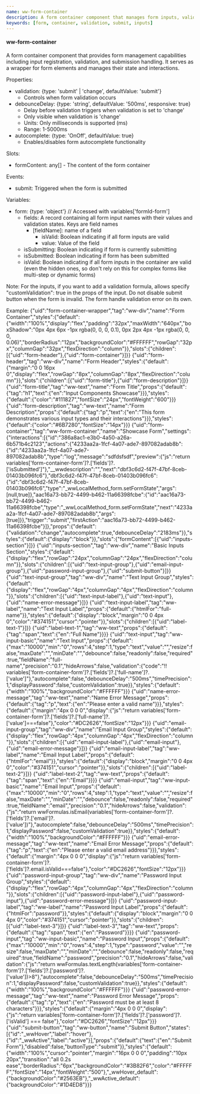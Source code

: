 ```yaml
---
name: ww-form-container
description: A form container component that manages form inputs, validation, and submission
keywords: [form, container, validation, submit, inputs]
---
```


#### ww-form-container

A form container component that provides form management capabilities including input registration, validation, and submission handling. It serves as a wrapper for form elements and manages their state and interactions.

Properties:
- validation: {type: 'submit' | 'change', defaultValue: 'submit'}
  - Controls when form validation occurs
- debounceDelay: {type: 'string', defaultValue: '500ms', responsive: true}
  - Delay before validation triggers when validation is set to 'change'
  - Only visible when validation is 'change'
  - Units: Only milliseconds is supported (ms)
  - Range: 1-5000ms
- autocomplete: {type: 'OnOff', defaultValue: true}
  - Enables/disables form autocomplete functionality

Slots:
- formContent: any[] - The content of the form container

Events:
- submit: Triggered when the form is submitted

Variables:
- form: {type: 'object'} // Accessed with variables['formId-form']
  - fields: A record containing all form input names with their values and validation states. Keys are field names
    - [fieldName]: name of a field
      - isValid: Boolean indicating if all form inputs are valid
      - value: Value of the field
  - isSubmitting: Boolean indicating if form is currently submitting
  - isSubmitted: Boolean indicating if form has been submitted
  - isValid: Boolean indicating if all form inputs in the container are valid (even the hidden ones, so don't rely on this for complex forms like multi-step or dynamic forms)

Note:
For the inputs, if you want to add a validation formula, allows specify "customValidation": true in the props of the input.
Do not disable submit button when the form is invalid. The form handle validation error on its own.

Example:
<elements>
{"uid":"form-container-wrapper","tag":"ww-div","name":"Form Container","styles":{"default":{"width":"100%","display":"flex","padding":"32px","maxWidth":"640px","boxShadow":"0px 4px 6px -1px rgba(0, 0, 0, 0.1), 0px 2px 4px -1px rgba(0, 0, 0, 0.06)","borderRadius":"12px","backgroundColor":"#FFFFFF","rowGap":"32px","columnGap":"32px","flexDirection":"column"}},"slots":{"children":[{"uid":"form-header"},{"uid":"form-container"}]}}
{"uid":"form-header","tag":"ww-div","name":"Form Header","styles":{"default":{"margin":"0 0 16px 0","display":"flex","rowGap":"8px","columnGap":"8px","flexDirection":"column"}},"slots":{"children":[{"uid":"form-title"},{"uid":"form-description"}]}}
{"uid":"form-title","tag":"ww-text","name":"Form Title","props":{"default":{"tag":"h1","text":{"en":"Input Components Showcase"}}},"styles":{"default":{"color":"#111827","fontSize":"24px","fontWeight":"600"}}}
{"uid":"form-description","tag":"ww-text","name":"Form Description","props":{"default":{"tag":"p","text":{"en":"This form demonstrates various input types and their interactions"}}},"styles":{"default":{"color":"#6B7280","fontSize":"14px"}}}
{"uid":"form-container","tag":"ww-form-container","name":"Showcase Form","settings":{"interactions":[{"id":"386a8ac1-e3b0-4a50-a26a-6b571b4c2123","actions":{"4233aa2a-1fcf-4a07-ade7-897082adab8b":{"id":"4233aa2a-1fcf-4a07-ade7-897082adab8b","type":"log","message":"sdfdsfsdf","preview":{"js":"return variables['form-container-form']?.['fields']?.['isSubmitted']"},"__wwdescription":"","next":"dbf3c6d2-f47f-47bf-8ceb-01403b096fc6"},"dbf3c6d2-f47f-47bf-8ceb-01403b096fc6":{"id":"dbf3c6d2-f47f-47bf-8ceb-01403b096fc6","type":"_wwLocalMethod_form.setFormState","args":[null,true]},"aac16a73-bb72-4499-b462-11a66398fcbe":{"id":"aac16a73-bb72-4499-b462-11a66398fcbe","type":"_wwLocalMethod_form.setFormState","next":"4233aa2a-1fcf-4a07-ade7-897082adab8b","args":[true]}},"trigger":"submit","firstAction":"aac16a73-bb72-4499-b462-11a66398fcbe"}]},"props":{"default":{"validation":"change","autocomplete":true,"debounceDelay":"2183ms"}},"styles":{"default":{"display":"block"}},"slots":{"formContent":[{"uid":"inputs-section"}]}}
{"uid":"inputs-section","tag":"ww-div","name":"Basic Inputs Section","styles":{"default":{"display":"flex","rowGap":"24px","columnGap":"24px","flexDirection":"column"}},"slots":{"children":[{"uid":"text-input-group"},{"uid":"email-input-group"},{"uid":"password-input-group"},{"uid":"submit-button"}]}}
{"uid":"text-input-group","tag":"ww-div","name":"Text Input Group","styles":{"default":{"display":"flex","rowGap":"4px","columnGap":"4px","flexDirection":"column"}},"slots":{"children":[{"uid":"text-input-label"},{"uid":"text-input"},{"uid":"name-error-message"}]}}
{"uid":"text-input-label","tag":"ww-label","name":"Text Input Label","props":{"default":{"htmlFor":"full-name"}},"styles":{"default":{"display":"block","margin":"0 0 4px 0","color":"#374151","cursor":"pointer"}},"slots":{"children":[{"uid":"label-text-1"}]}}
{"uid":"label-text-1","tag":"ww-text","props":{"default":{"tag":"span","text":{"en":"Full Name"}}}}
{"uid":"text-input","tag":"ww-input-basic","name":"Text Input","props":{"default":{"max":"10000","min":"0","rows":4,"step":1,"type":"text","value":"","resize":false,"maxDate":"","minDate":"","debounce":false,"readonly":false,"required":true,"fieldName":"full-name","precision":"0.1","hideArrows":false,"validation":{"code":"!! variables['form-container-form']?.['fields']?.['full-name']?.['value']"},"autocomplete":false,"debounceDelay":"500ms","timePrecision":1,"displayPassword":false,"customValidation":true}},"styles":{"default":{"width":"100%","backgroundColor":"#FFFFFF"}}}
{"uid":"name-error-message","tag":"ww-text","name":"Name Error Message","props":{"default":{"tag":"p","text":{"en":"Please enter a valid name"}}},"styles":{"default":{"margin":"4px 0 0 0","display":{"js":"return variables['form-container-form']?.['fields']?.['full-name']?.['value']===false"},"color":"#DC2626","fontSize":"12px"}}}
{"uid":"email-input-group","tag":"ww-div","name":"Email Input Group","styles":{"default":{"display":"flex","rowGap":"4px","columnGap":"4px","flexDirection":"column"}},"slots":{"children":[{"uid":"email-input-label"},{"uid":"email-input"},{"uid":"email-error-message"}]}}
{"uid":"email-input-label","tag":"ww-label","name":"Email Input Label","props":{"default":{"htmlFor":"email"}},"styles":{"default":{"display":"block","margin":"0 0 4px 0","color":"#374151","cursor":"pointer"}},"slots":{"children":[{"uid":"label-text-2"}]}}
{"uid":"label-text-2","tag":"ww-text","props":{"default":{"tag":"span","text":{"en":"Email"}}}}
{"uid":"email-input","tag":"ww-input-basic","name":"Email Input","props":{"default":{"max":"10000","min":"0","rows":4,"step":1,"type":"text","value":"","resize":false,"maxDate":"","minDate":"","debounce":false,"readonly":false,"required":true,"fieldName":"email","precision":"0.1","hideArrows":false,"validation":{"js":"return wwFormulas.isEmail(variables['form-container-form']?.['fields']?.['email']?.['value'])"},"autocomplete":false,"debounceDelay":"500ms","timePrecision":1,"displayPassword":false,"customValidation":true}},"styles":{"default":{"width":"100%","backgroundColor":"#FFFFFF"}}}
{"uid":"email-error-message","tag":"ww-text","name":"Email Error Message","props":{"default":{"tag":"p","text":{"en":"Please enter a valid email address"}}},"styles":{"default":{"margin":"4px 0 0 0","display":{"js":"return variables['form-container-form']?.['fields']?.email.isValid===false"},"color":"#DC2626","fontSize":"12px"}}}
{"uid":"password-input-group","tag":"ww-div","name":"Password Input Group","styles":{"default":{"display":"flex","rowGap":"4px","columnGap":"4px","flexDirection":"column"}},"slots":{"children":[{"uid":"password-input-label"},{"uid":"password-input"},{"uid":"password-error-message"}]}}
{"uid":"password-input-label","tag":"ww-label","name":"Password Input Label","props":{"default":{"htmlFor":"password"}},"styles":{"default":{"display":"block","margin":"0 0 4px 0","color":"#374151","cursor":"pointer"}},"slots":{"children":[{"uid":"label-text-3"}]}}
{"uid":"label-text-3","tag":"ww-text","props":{"default":{"tag":"span","text":{"en":"Password"}}}}
{"uid":"password-input","tag":"ww-input-basic","name":"Password Input","props":{"default":{"max":"10000","min":"0","rows":4,"step":1,"type":"password","value":"","resize":false,"maxDate":"","minDate":"","debounce":false,"readonly":false,"required":true,"fieldName":"password","precision":"0.1","hideArrows":false,"validation":{"js":"return wwFormulas.textLength(variables['form-container-form']?.['fields']?.['password']?.['value'])>8"},"autocomplete":false,"debounceDelay":"500ms","timePrecision":1,"displayPassword":false,"customValidation":true}},"styles":{"default":{"width":"100%","backgroundColor":"#FFFFFF"}}}
{"uid":"password-error-message","tag":"ww-text","name":"Password Error Message","props":{"default":{"tag":"p","text":{"en":"Password must be at least 8 characters"}}},"styles":{"default":{"margin":"4px 0 0 0","display":{"js":"return variables['form-container-form']?.['fields']?.['password']?.['isValid']  === false"},"color":"#DC2626","fontSize":"12px"}}}
{"uid":"submit-button","tag":"ww-button","name":"Submit Button","states":[{"id":"_wwHover","label":"hover"},{"id":"_wwActive","label":"active"}],"props":{"default":{"text":{"en":"Submit Form"},"disabled":false,"buttonType":"submit"}},"styles":{"default":{"width":"100%","cursor":"pointer","margin":"16px 0 0 0","padding":"10px 20px","transition":"all 0.2s ease","borderRadius":"6px","backgroundColor":"#3B82F6","color":"#FFFFFF","fontSize":"14px","fontWeight":"500"},"_wwHover_default":{"backgroundColor":"#2563EB"},"_wwActive_default":{"backgroundColor":"#1D4ED8"}}}
</elements>
